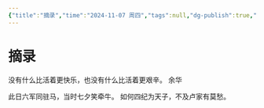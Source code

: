 ```yaml
---
{"title":"摘录","time":"2024-11-07 周四","tags":null,"dg-publish":true,"permalink":"/100 待办/摘录/","dgPassFrontmatter":true,"created":"2024-11-07T12:59:57.000+08:00","updated":"2024-12-06T14:17:43.000+08:00"}
---
```


# 摘录
没有什么比活着更快乐，也没有什么比活着更艰辛。 余华

此日六军同驻马，当时七夕笑牵牛。
如何四纪为天子，不及卢家有莫愁。





















































































































































































































































































































































